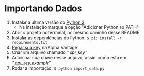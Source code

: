 # Importando Dados

1. Instalar a última versão do [Python 3](https://www.python.org/downloads/)
    - Na instalação marque a opção "Adicionar Python ao PATH"
2. Abrir o projeto no terminal, no mesmo caminho desse README
3. Instalar as dependências do Python: ```$ pip install -r requirements.txt```
4. [Pegar sua key](https://www.alphavantage.co/support/#api-key) na Alpha Vantage
5. Criar um arquivo chamado *".api_key"*
6. Adicionar sua chave nesse arquivo, assim como está em *".api_key_example"*
7. Rodar a importação: ```$ python import_data.py```
